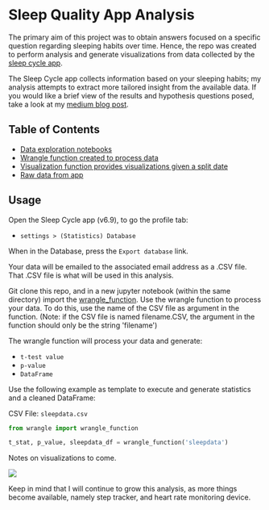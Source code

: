 # Sleep Quality App Analysis

The primary aim of this project was to obtain answers focused on a specific question regarding sleeping habits over time.  Hence, the repo was created to perform analysis and generate visualizations from data collected by the [sleep cycle app](https://www.sleepcycle.com).

The Sleep Cycle app collects information based on your sleeping habits; my analysis attempts to extract more tailored insight from the available data.  If you would like a brief view of the results and hypothesis questions posed, take a look at my [medium blog post](https://medium.com/@mydata/my-sleeping-habits-over-the-past-year-90d08aa36a46).

## Table of Contents
- [Data exploration notebooks](https://github.com/AVData/SleepQuality_app_analysis/tree/master/exploratory)
- [Wrangle function created to process data](https://github.com/AVData/SleepQuality_app_analysis/tree/master/wrangle)
- [Visualization function provides visualizations given a split date](https://github.com/AVData/SleepQuality_app_analysis/tree/master/visualizations)
- [Raw data from app](https://github.com/AVData/SleepQuality_app_analysis/tree/master/raw_data)

## Usage

Open the Sleep Cycle app (v6.9), to go the profile tab:
- `settings > (Statistics) Database`

When in the Database, press the `Export database` link.

Your data will be emailed to the associated email address as a .CSV file.  That .CSV file is what will be used in this analysis.

Git clone this repo, and in a new jupyter notebook (within the same directory) import the [wrangle_function](https://github.com/AVData/SleepQuality_app_analysis/tree/master/wrangle).  Use the wrangle function to process your data.  To do this, use the name of the CSV file as argument in the function.  (Note: if the CSV file is named filename.CSV, the argument in the function should only be the string 'filename')

The wrangle function will process your data and generate:
- `t-test value`
- `p-value`
- `DataFrame`

Use the following example as template to execute and generate statistics and a cleaned DataFrame:

CSV File: `sleepdata.csv`

```python
from wrangle import wrangle_function

t_stat, p_value, sleepdata_df = wrangle_function('sleepdata')
```

Notes on visualizations to come.

![](https://github.com/AVData/SleepQuality_app_analysis/blob/master/visualizations/all_time_in_bed_dist.png?raw=true)

Keep in mind that I will continue to grow this analysis, as more things become available, namely step tracker, and heart rate monitoring device.
